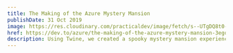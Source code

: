 ```yaml
---
title: The Making of the Azure Mystery Mansion
publishDate: 31 Oct 2019
image: https://res.cloudinary.com/practicaldev/image/fetch/s--UTgDQ8t0--/c_imagga_scale,f_auto,fl_progressive,h_420,q_66,w_1000/https://media.giphy.com/media/wyC0qsYrpEgMM/giphy.gif
href: https://dev.to/azure/the-making-of-the-azure-mystery-mansion-3ego
description: Using Twine, we created a spooky mystery mansion experience where folks can solve problems in each room, like entering codes into an old rotary phone to open hiding places. A groundbreaking project that I led at Microsoft.
---  
```

